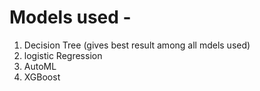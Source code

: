# Models used - 
1. Decision Tree (gives best result among all mdels used)
2. logistic Regression
3. AutoML
4. XGBoost
